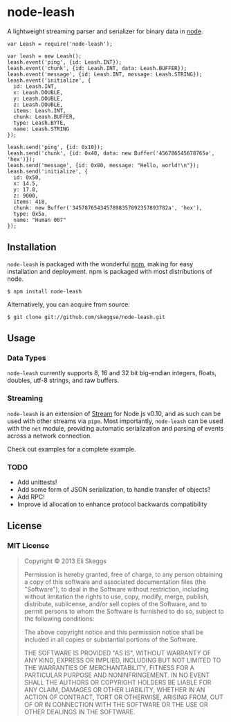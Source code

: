 node-leash
==========

A lightweight streaming parser and serializer for binary data in [node](http://nodejs.org).

```
var Leash = require('node-leash');

var leash = new Leash();
leash.event('ping', {id: Leash.INT});
leash.event('chunk', {id: Leash.INT, data: Leash.BUFFER});
leash.event('message', {id: Leash.INT, message: Leash.STRING});
leash.event('initialize', {
  id: Leash.INT,
  x: Leash.DOUBLE,
  y: Leash.DOUBLE,
  z: Leash.DOUBLE,
  items: Leash.INT,
  chunk: Leash.BUFFER,
  type: Leash.BYTE,
  name: Leash.STRING
});

leash.send('ping', {id: 0x10});
leash.send('chunk', {id: 0x40, data: new Buffer('456786545678765a', 'hex')});
leash.send('message', {id: 0x80, message: "Hello, world!\n"});
leash.send('initialize', {
  id: 0x50,
  x: 14.5,
  y: 17.8,
  z: 9000,
  items: 418,
  chunk: new Buffer('3457876543457898357892357893782a', 'hex'),
  type: 0x5a,
  name: "Human 007"
});
```

## Installation

`node-leash` is packaged with the wonderful [npm](http://npmjs.org), making for easy installation and deployment.  npm is packaged with most distributions of node.

    $ npm install node-leash

Alternatively, you can acquire from source:

    $ git clone git://github.com/skeggse/node-leash.git

## Usage

### Data Types

`node-leash` currently supports 8, 16 and 32 bit big-endian integers, floats, doubles, utf-8 strings, and raw buffers.

### Streaming

`node-leash` is an extension of [Stream](http://nodejs.org/api/stream.html) for Node.js v0.10, and as such can be used with other streams via `pipe`.  Most importantly, `node-leash` can be used with the `net` module, providing automatic serialization and parsing of events across a network connection.

Check out examples for a complete example.

### TODO

- Add unittests!
- Add some form of JSON serialization, to handle transfer of objects?
- Add RPC!
- Improve id allocation to enhance protocol backwards compatibility

## License

### MIT License

> Copyright &copy; 2013 Eli Skeggs
> 
> Permission is hereby granted, free of charge, to any person obtaining a copy of this software and associated documentation files (the "Software"), to deal in the Software without restriction, including without limitation the rights to use, copy, modify, merge, publish, distribute, sublicense, and/or sell copies of the Software, and to permit persons to whom the Software is furnished to do so, subject to the following conditions:
> 
> The above copyright notice and this permission notice shall be included in all copies or substantial portions of the Software.
> 
> THE SOFTWARE IS PROVIDED "AS IS", WITHOUT WARRANTY OF ANY KIND, EXPRESS OR IMPLIED, INCLUDING BUT NOT LIMITED TO THE WARRANTIES OF MERCHANTABILITY, FITNESS FOR A PARTICULAR PURPOSE AND NONINFRINGEMENT. IN NO EVENT SHALL THE AUTHORS OR COPYRIGHT HOLDERS BE LIABLE FOR ANY CLAIM, DAMAGES OR OTHER LIABILITY, WHETHER IN AN ACTION OF CONTRACT, TORT OR OTHERWISE, ARISING FROM, OUT OF OR IN CONNECTION WITH THE SOFTWARE OR THE USE OR OTHER DEALINGS IN THE SOFTWARE.
